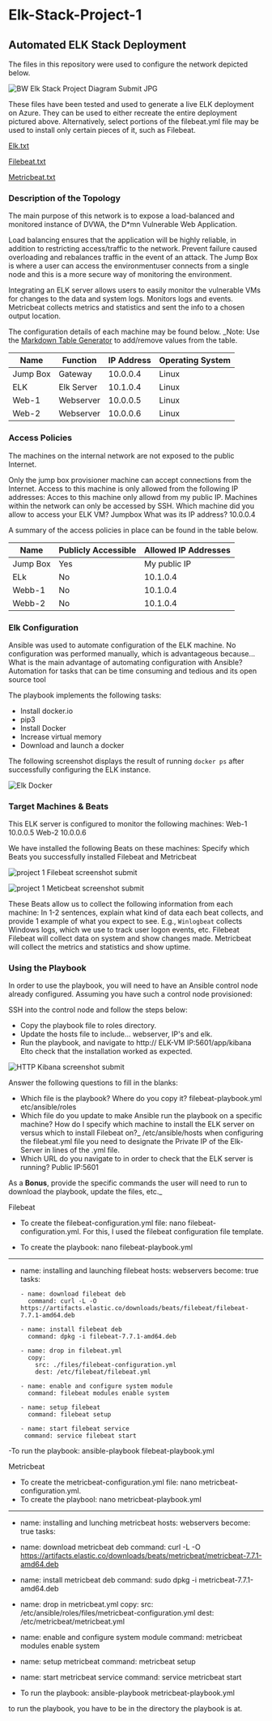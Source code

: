 # Elk-Stack-Project-1

## Automated ELK Stack Deployment

The files in this repository were used to configure the network depicted below.

![BW Elk Stack Project Diagram Submit JPG](https://user-images.githubusercontent.com/84944319/133934596-47d57c29-96cc-4cb4-b0c4-080f70454bcb.jpg)




These files have been tested and used to generate a live ELK deployment on Azure. They can be used to either recreate the entire deployment pictured above. Alternatively, select portions of the filebeat.yml file may be used to install only certain pieces of it, such as Filebeat.

[Elk.txt](https://github.com/BrandonQ3/Elk-Stack-Project-1/files/7198699/Elk.txt)

[Filebeat.txt](https://github.com/BrandonQ3/Elk-Stack-Project-1/files/7198712/Filebeat.txt)

[Metricbeat.txt](https://github.com/BrandonQ3/Elk-Stack-Project-1/files/7198718/Metricbeat.txt)




### Description of the Topology

The main purpose of this network is to expose a load-balanced and monitored instance of DVWA, the D*mn Vulnerable Web Application.

Load balancing ensures that the application will be highly reliable, in addition to restricting access/traffic to the network.
Prevent failure caused overloading and rebalances traffic in the event of an attack. The  Jump Box is where a user can access the environmentuser connects from a single node and this is a more secure way of monitoring the environment. 

Integrating an ELK server allows users to easily monitor the vulnerable VMs for changes to the data and system logs.
Monitors logs and events.
Metricbeat collects metrics and statistics and sent the info to a chosen output location.

The configuration details of each machine may be found below.
_Note: Use the [Markdown Table Generator](http://www.tablesgenerator.com/markdown_tables) to add/remove values from the table.

| Name     | Function | IP Address | Operating System |
|----------|----------|------------|------------------|
| Jump Box | Gateway  | 10.0.0.4   | Linux            |
| ELK      | Elk Server| 10.1.0.4   | Linux            |
| Web-1    | Webserver| 10.0.0.5   | Linux            |
| Web-2    | Webserver | 10.0.0.6   | Linux            |

### Access Policies

The machines on the internal network are not exposed to the public Internet. 

Only the jump box provisioner machine can accept connections from the Internet. Access to this machine is only allowed from the following IP addresses:
Acces to this machine only allowd from my public IP.
Machines within the network can only be accessed by SSH.
Which machine did you allow to access your ELK VM? Jumpbox What was its IP address? 10.0.0.4

A summary of the access policies in place can be found in the table below.

| Name     | Publicly Accessible | Allowed IP Addresses |
|----------|---------------------|----------------------|
| Jump Box | Yes                 | My public IP         |
| ELk      | No                  | 10.1.0.4             |
| Webb-1   | No                  | 10.1.0.4             |
| Webb-2   | No                  | 10.1.0.4             |

### Elk Configuration

Ansible was used to automate configuration of the ELK machine. No configuration was performed manually, which is advantageous because...
What is the main advantage of automating configuration with Ansible? Automation for tasks that can be time consuming and tedious and its open source tool 

The playbook implements the following tasks:
- Install docker.io
- pip3
- Install Docker 
- Increase virtual memory
- Download and launch a docker

The following screenshot displays the result of running `docker ps` after successfully configuring the ELK instance.

![Elk Docker](https://user-images.githubusercontent.com/84944319/133934950-3b1bf030-3aa5-4db6-b066-bbe7f42f15a1.jpg)



### Target Machines & Beats
This ELK server is configured to monitor the following machines:
Web-1 10.0.0.5 Web-2 10.0.0.6

We have installed the following Beats on these machines:
Specify which Beats you successfully installed Filebeat and Metricbeat

![project 1 Filebeat screenshot submit](https://user-images.githubusercontent.com/84944319/133935162-320423b2-62d9-405a-904c-21cfc2c7d76c.jpg)

![project 1 Meticbeat screenshot submit](https://user-images.githubusercontent.com/84944319/133935181-25e4b2c2-080c-487f-a752-9986212dcb3f.jpg)



These Beats allow us to collect the following information from each machine:
In 1-2 sentences, explain what kind of data each beat collects, and provide 1 example of what you expect to see. E.g., `Winlogbeat` collects Windows logs, which we use to track user logon events, etc. Filebeat Filebeat will collect data on system and show changes made. Metricbeat will collect the metrics and statistics and show uptime.

### Using the Playbook
In order to use the playbook, you will need to have an Ansible control node already configured. Assuming you have such a control node provisioned: 

SSH into the control node and follow the steps below:
- Copy the playbook file to roles directory.
- Update the hosts file to include... webserver, IP's and elk.
- Run the playbook, and navigate to http:// ELK-VM IP:5601/app/kibana Elto check that the installation worked as expected.

![HTTP Kibana screenshot submit](https://user-images.githubusercontent.com/84944319/133935029-e9016e6d-94bc-4816-b88f-b0bc975cca50.jpg)


Answer the following questions to fill in the blanks:
- Which file is the playbook? Where do you copy it? filebeat-playbook.yml etc/ansible/roles
- Which file do you update to make Ansible run the playbook on a specific machine? How do I specify which machine to install the ELK server on versus which to install Filebeat on?_ /etc/ansible/hosts when configuring the filebeat.yml file you need to designate the Private IP of the Elk-Server in lines of the .yml file. 
- Which URL do you navigate to in order to check that the ELK server is running? Public IP:5601

As a **Bonus**, provide the specific commands the user will need to run to download the playbook, update the files, etc._

  Filebeat
- To create the filebeat-configuration.yml file: nano filebeat-configuration.yml. For this, I used the filebeat configuration file template.

- To create the playbook: nano filebeat-playbook.yml
 ---
 - name: installing and launching filebeat
	   hosts: webservers
       become: true
       tasks:

	   - name: download filebeat deb
  	     command: curl -L -O https://artifacts.elastic.co/downloads/beats/filebeat/filebeat-7.7.1-amd64.deb

	   - name: install filebeat deb
  	     command: dpkg -i filebeat-7.7.1-amd64.deb

	   - name: drop in filebeat.yml
  	     copy:
   	       src: ./files/filebeat-configuration.yml
   	       dest: /etc/filebeat/filebeat.yml

	   - name: enable and configure system module
  	     command: filebeat modules enable system

	   - name: setup filebeat
  	     command: filebeat setup

	   - name: start filebeat service
  	    command: service filebeat start

-To run the playbook: ansible-playbook filebeat-playbook.yml

Metricbeat
- To create the metricbeat-configuration.yml file: nano metricbeat-configuration.yml.
- To create the playbool: nano metricbeat-playbook.yml
---
  - name: installing and lunching metricbeat
    hosts: webservers
    become: true
    tasks:
    
  - name: download metricbeat deb
    command: curl -L -O https://artifacts.elastic.co/downloads/beats/metricbeat/metricbeat-7.7.1-amd64.deb
    
  - name: install metricbeat deb
    command: sudo dpkg -i metricbeat-7.7.1-amd64.deb
    
  - name: drop in metricbeat.yml
    copy:
      src: /etc/ansible/roles/files/metricbeat-configuration.yml
      dest: /etc/metricbeat/metricbeat.yml
      
   - name: enable and configure system module
     command: metricbeat modules enable system
     
   - name: setup metricbeat
     command: metricbeat setup
     
   - name: start metricbeat service
     command: service metricbeat start
        
   - To run the playbook: ansible-playbook metricbeat-playbook.yml
   
   to run the playbook, you have to be in the directory the playbook is at.


